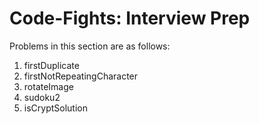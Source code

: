 # Code-Fights: Interview Prep

Problems in this section are as follows:
1. firstDuplicate
2. firstNotRepeatingCharacter
3. rotateImage
4. sudoku2
5. isCryptSolution
